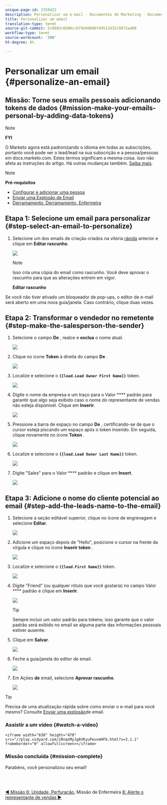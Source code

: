 ```yaml
---
unique-page-id: 2359422
description: Personalizar um e-mail - Documentos do Marketing - Documentação do produto
title: Personalizar um email
translation-type: tm+mt
source-git-commit: 5c9683c6b00ccbf9e9d606fd4513432c9872ad00
workflow-type: tm+mt
source-wordcount: '390'
ht-degree: 0%

---
```



# Personalizar um email {#personalize-an-email}

## Missão: Torne seus emails pessoais adicionando tokens de dados {#mission-make-your-emails-personal-by-adding-data-tokens}

>[!NOTE]
>
>**FYI**
>
>O Marketo agora está padronizando o idioma em todas as subscrições, portanto você pode ver o lead/lead na sua subscrição e a pessoa/pessoas em docs.marketo.com. Estes termos significam a mesma coisa. isso não afeta as instruções do artigo. Há outras mudanças também. [Saiba mais](http://docs.marketo.com/display/DOCS/Updates+to+Marketo+Terminology).

>[!NOTE]
>
>**Pré-requisitos**
>
>* [Configurar e adicionar uma pessoa](get-set-up-and-add-a-person.md)
>* [Enviar uma Explosão de Email](send-an-email.md)
>* [Derramamento, Derramamento, Enfermeira](drip-drip-nurture.md)


## Etapa 1: Selecione um email para personalizar {#step-select-an-email-to-personalize}

1. Selecione um dos emails de criação criados na vitória [rápida](drip-drip-nurture.md) anterior e clique em **Editar rascunho**.

   ![](assets/one-4.png)

   >[!NOTE]
   >
   >Isso cria uma cópia do email como rascunho. Você deve aprovar o rascunho para que as alterações entrem em vigor.

   **Editar rascunho**

Se você não tiver ativado um bloqueador de pop-ups, o editor de e-mail será aberto em uma nova guia/janela. Caso contrário, clique duas vezes.

## Etapa 2: Transformar o vendedor no remetente {#step-make-the-salesperson-the-sender}

1. Selecione o campo **De** , realce e **exclua** o nome atual.

   ![](assets/two-5.png)

1. Clique no ícone **Token** à direita do campo **De** .

   ![](assets/three-4.png)

1. Localize e selecione o **`{{lead.Lead Owner First Name}}`** token.

   ![](assets/four-3.png)

1. Digite o nome da empresa e um traço para o Valor **** padrão para garantir que algo seja exibido caso o nome do representante de vendas não esteja disponível. Clique em **Inserir**.

   ![](assets/five-4.png)

1. Pressione a barra de espaço no campo **De** , certificando-se de que o cursor esteja piscando um espaço após o token inserido. Em seguida, clique novamente no ícone **Token** .

   ![](assets/six-4.png)

1. Localize e selecione o **`{{lead.Lead Owner Last Name}}`** token.

   ![](assets/seven-5.png)

1. Digite &quot;Sales&quot; para o Valor **** padrão e clique em **Insert**.

   ![](assets/eight-3.png)

## Etapa 3: Adicione o nome do cliente potencial ao email {#step-add-the-leads-name-to-the-email}

1. Selecione a seção editável superior, clique no ícone de engrenagem e selecione **Editar**.

   ![](assets/nine-2.png)

1. Adicione um espaço depois de &quot;Hello&quot;, posicione o cursor na frente da vírgula e clique no ícone **Inserir token** .

   ![](assets/ten-4.png)

1. Localize e selecione o **`{{lead.First Name}}`** token.

   ![](assets/eleven-4.png)

1. Digite &quot;Friend&quot; (ou qualquer rótulo que você gostaria) no campo Valor **** padrão e clique em **Inserir**.

   ![](assets/twelve-3.png)

   >[!TIP]
   >
   >Sempre incluir um valor padrão para tokens; isso garante que o valor padrão será exibido no email se alguma parte das informações pessoais estiver ausente.

1. Clique em **Salvar**.

   ![](assets/thirteen-3.png)

1. Feche a guia/janela do editor de email.

   ![](assets/fourteen-3.png)

1. Em Ações **de** email, selecione **Aprovar rascunho**.

   ![](assets/fifteen-3.png)

>[!TIP]
>
>Precisa de uma atualização rápida sobre como enviar o e-mail para você mesmo? Consulte [Enviar uma explosão](send-an-email.md)de email.

### Assistir a um vídeo {#watch-a-video}

`<iframe width="630" height="470" src="//play.vidyard.com/iRnqxMyJg6VKyuPeuxmHFb.html?v=3.1.1" frameborder="0" allowfullscreen></iframe>`

### Missão concluída {#mission-complete}

Parabéns, você personalizou seu email!

<br> 

[◄ Missão 6: Unidade, Perfuração,](drip-drip-nurture.md) Missão de Enfermeira [8: Alerte o representante de vendas ►](alert-the-sales-rep.md)